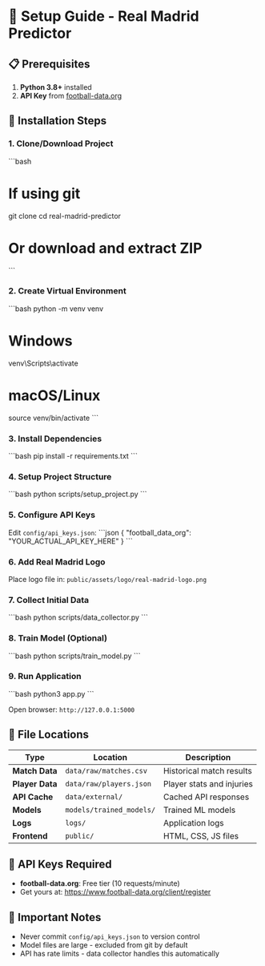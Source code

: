 # 🚀 Setup Guide - Real Madrid Predictor

## 📋 Prerequisites

1. **Python 3.8+** installed
2. **API Key** from [football-data.org](https://www.football-data.org/client/register)

## 🔧 Installation Steps

### 1. Clone/Download Project
\`\`\`bash
# If using git
git clone <repository-url>
cd real-madrid-predictor

# Or download and extract ZIP
\`\`\`

### 2. Create Virtual Environment
\`\`\`bash
python -m venv venv

# Windows
venv\Scripts\activate

# macOS/Linux  
source venv/bin/activate
\`\`\`

### 3. Install Dependencies
\`\`\`bash
pip install -r requirements.txt
\`\`\`

### 4. Setup Project Structure
\`\`\`bash
python scripts/setup_project.py
\`\`\`

### 5. Configure API Keys
Edit `config/api_keys.json`:
\`\`\`json
{
  "football_data_org": "YOUR_ACTUAL_API_KEY_HERE"
}
\`\`\`

### 6. Add Real Madrid Logo
Place logo file in: `public/assets/logo/real-madrid-logo.png`

### 7. Collect Initial Data
\`\`\`bash
python scripts/data_collector.py
\`\`\`

### 8. Train Model (Optional)
\`\`\`bash
python scripts/train_model.py
\`\`\`

### 9. Run Application
\`\`\`bash
python3 app.py
\`\`\`

Open browser: `http://127.0.0.1:5000`

## 📁 File Locations

| Type | Location | Description |
|------|----------|-------------|
| **Match Data** | `data/raw/matches.csv` | Historical match results |
| **Player Data** | `data/raw/players.json` | Player stats and injuries |
| **API Cache** | `data/external/` | Cached API responses |
| **Models** | `models/trained_models/` | Trained ML models |
| **Logs** | `logs/` | Application logs |
| **Frontend** | `public/` | HTML, CSS, JS files |

## 🔑 API Keys Required

- **football-data.org**: Free tier (10 requests/minute)
- Get yours at: https://www.football-data.org/client/register

## 🚨 Important Notes

- Never commit `config/api_keys.json` to version control
- Model files are large - excluded from git by default
- API has rate limits - data collector handles this automatically